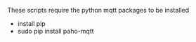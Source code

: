 These scripts require the python mqtt packages to be installed
 - install pip
 - sudo pip install paho-mqtt
